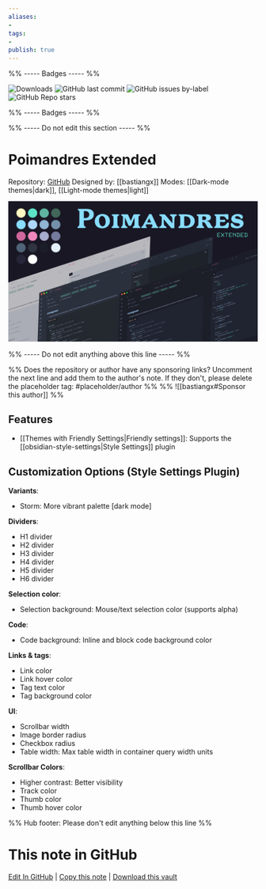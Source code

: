 ```yaml
---
aliases:
- 
tags: 
- 
publish: true
---
```


%% ----- Badges ----- %%

![Downloads](https://img.shields.io/badge/downloads-1341-573E7A?style=for-the-badge&logo=)
![GitHub last commit](https://img.shields.io/github/last-commit/bastiangx/poimandres.obsidian?color=573E7A&label=last%20update&logo=github&style=for-the-badge)
![GitHub issues by-label](https://img.shields.io/github/issues/bastiangx/poimandres.obsidian/help%20wanted?color=573E7A&logo=github&style=for-the-badge) 
![GitHub Repo stars](https://img.shields.io/github/stars/bastiangx/poimandres.obsidian?color=573E7A&logo=github&style=for-the-badge)

%% ----- Badges ----- %%

%% ----- Do not edit this section ----- %%

# Poimandres Extended

Repository: [GitHub](https://github.com/bastiangx/poimandres.obsidian)
Designed by: [[bastiangx]]
Modes: [[Dark-mode themes|dark]], [[Light-mode themes|light]]



![screenshot](https://github.com/bastiangx/poimandres.obsidian/raw/HEAD/sc.png)

%% ----- Do not edit anything above this line ----- %% 

%% Does the repository or author have any sponsoring links? Uncomment the next line and add them to the author's note. If they don't, please delete the placeholder tag: #placeholder/author %%
%% ![[bastiangx#Sponsor this author]] %%


## Features

- [[Themes with Friendly Settings|Friendly settings]]: Supports the [[obsidian-style-settings|Style Settings]] plugin

## Customization Options (Style Settings Plugin) 

**Variants**: 
- Storm: More vibrant palette [dark mode]

**Dividers**: 
- H1 divider
- H2 divider
- H3 divider
- H4 divider
- H5 divider
- H6 divider

**Selection color**: 
- Selection background: Mouse/text selection color (supports alpha)

**Code**: 
- Code background: Inline and block code background color

**Links & tags**: 
- Link color
- Link hover color
- Tag text color
- Tag background color

**UI**: 
- Scrollbar width
- Image border radius
- Checkbox radius
- Table width: Max table width in container query width units

**Scrollbar Colors**: 
- Higher contrast: Better visibility
- Track color
- Thumb color
- Thumb hover color


%% Hub footer: Please don't edit anything below this line %%

# This note in GitHub

<span class="git-footer">[Edit In GitHub](https://github.dev/obsidian-community/obsidian-hub/blob/main/02%20-%20Community%20Expansions/02.05%20All%20Community%20Expansions/Themes/Poimandres%20Extended.md "git-hub-edit-note") | [Copy this note](https://raw.githubusercontent.com/obsidian-community/obsidian-hub/main/02%20-%20Community%20Expansions/02.05%20All%20Community%20Expansions/Themes/Poimandres%20Extended.md "git-hub-copy-note") | [Download this vault](https://github.com/obsidian-community/obsidian-hub/archive/refs/heads/main.zip "git-hub-download-vault") </span>
